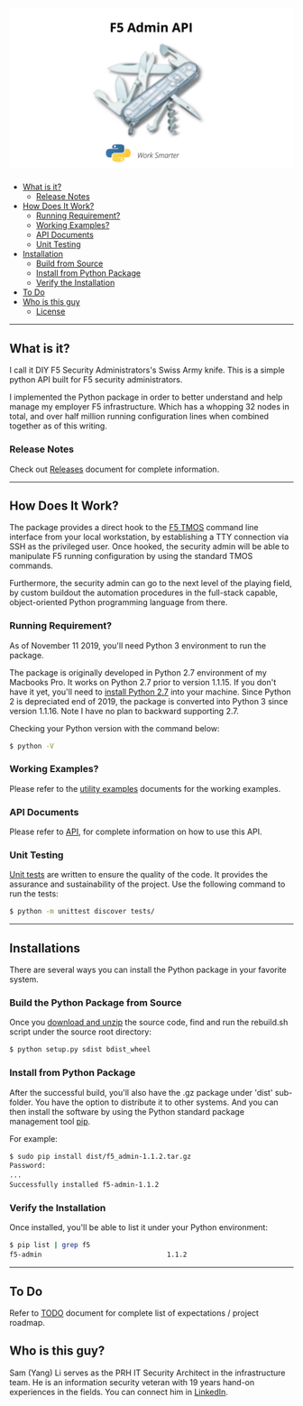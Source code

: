 [![image](/images/f5_logo.png)](https://git.us.randomhouse.com/sli/f5)
=====================

- [What is it?](#what-is-it)
  - [Release Notes](#release-notes)
- [How Does It Work?](#how-does-it-work)
  - [Running Requirement?](#running-requirement)
  - [Working Examples?](#working-examples)
  - [API Documents](#api-documents)
  - [Unit Testing](#unit-testing)
- [Installation](#installs)
  - [Build from Source](#build-the-python-package-from-source)
  - [Install from Python Package](#install-from-python-package)
  - [Verify the Installation](#verify-the-installation)
- [To Do](#to-do)
- [Who is this guy](#who-is-this-guy)
  - [License](LICENSE.txt)

---

## What is it?
I call it DIY F5 Security Administrators's Swiss Army knife. This is a simple python API built for F5 security administrators.

I implemented the Python package in order to better understand and help manage my employer F5 infrastructure. Which has a whopping 32 nodes in total, and over half million running configuration lines when combined together as of this writing.

### Release Notes
Check out [Releases](Releases.md) document for complete information.

---

## How Does It Work?
The package provides a direct hook to the <a href="https://support.f5.com/kb/en-us/products/big-ip_ltm/manuals/product/tmos-concepts-11-2-0.html" target="_blank">F5 TMOS</a> command line interface from your local workstation, by establishing a TTY connection via SSH as the privileged user. Once hooked, the security admin will be able to
manipulate F5 running configuration by using the standard TMOS commands.

Furthermore, the security admin can go to the next level of the playing field, by custom buildout the  automation procedures in the full-stack capable, object-oriented Python programming language from there.

### Running Requirement?
As of November 11 2019, you'll need Python 3 environment to run the package.

The package is originally developed in Python 2.7 environment of my Macbooks Pro. It works on Python 2.7 prior to version 1.1.15. If you don't have it yet, you'll need to [install Python 2.7](https://www.python.org/downloads/) into your machine. Since Python 2 is depreciated end of 2019, the package is converted into Python 3 since version 1.1.16. Note I have no plan to backward supporting 2.7.

Checking your Python version with the command below:
```bash
$ python -V
```

### Working Examples?
Please refer to the [utility examples](/START.md) documents for the working examples.

### API Documents
Please refer to [API](/API.md), for complete information on how to use this API.

### Unit Testing ###
[Unit tests](/tests) are written to ensure the quality of the code. It provides the assurance and sustainability of the project. Use the following command to run the tests:

```bash
$ python -m unittest discover tests/
```

---

## Installations
There are several ways you can install the Python package in your favorite system.

### Build the Python Package from Source
Once you [download and unzip](https://git.us.randomhouse.com/sli/f5/repository/master/archive.zip) the source code, find and run the rebuild.sh script under the source root directory:

```bash
$ python setup.py sdist bdist_wheel
```

### Install from Python Package
After the successful build, you'll also have the .gz package under 'dist' sub-folder.  You have the option to distribute it to other systems. And you can then install the software by using the Python standard package management tool [pip](https://pypi.org/project/pip/).

For example:
```bash
$ sudo pip install dist/f5_admin-1.1.2.tar.gz
Password:
...
Successfully installed f5-admin-1.1.2
```

### Verify the Installation
Once installed, you'll be able to list it under your Python environment:
```bash
$ pip list | grep f5
f5-admin                               1.1.2
```

---

## To Do
Refer to [TODO](/TODO.md) document for complete list of expectations / project roadmap.
## Who is this guy?
Sam (Yang) Li serves as the PRH IT Security Architect in the infrastructure team. He is an information security veteran with 19 years hand-on experiences in the fields. You can connect him in [LinkedIn](https://www.linkedin.com/in/yangli8/).
